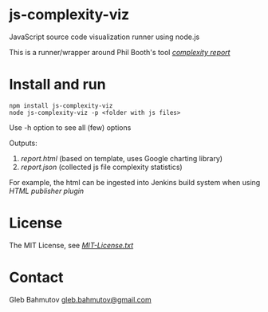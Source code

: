 js-complexity-viz
=================

JavaScript source code visualization runner using node.js

This is a runner/wrapper around Phil Booth's tool [*complexity report*](https://github.com/philbooth/complexityReport.js "Complexity report at github")

Install and run
===============

	npm install js-complexity-viz
	node js-complexity-viz -p <folder with js files>

Use -h option to see all (few) options

Outputs: 

1. *report.html* (based on template, uses Google charting library)
2. *report.json* (collected js file complexity statistics)

For example, the html can be ingested into Jenkins build system when using *HTML publisher plugin*

License
=======

The MIT License, see [*MIT-License.txt*](gt/blob/master/MIT-License.txt "MIT-License.txt")

Contact
=======

Gleb Bahmutov <gleb.bahmutov@gmail.com>
